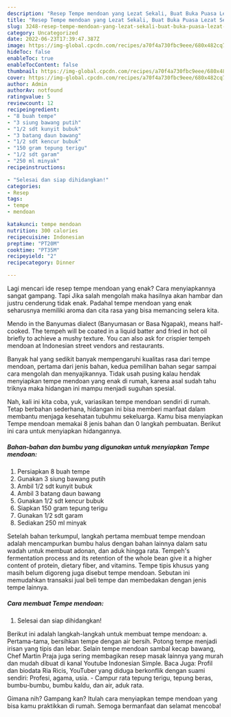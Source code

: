 ```yaml
---
description: "Resep Tempe mendoan yang Lezat Sekali, Buat Buka Puasa Lezat Sekali"
title: "Resep Tempe mendoan yang Lezat Sekali, Buat Buka Puasa Lezat Sekali"
slug: 3248-resep-tempe-mendoan-yang-lezat-sekali-buat-buka-puasa-lezat-sekali
category: Uncategorized
date: 2022-06-23T17:39:47.387Z
image: https://img-global.cpcdn.com/recipes/a70f4a730fbc9eee/680x482cq70/tempe-mendoan-foto-resep-utama.jpg
hideToc: false
enableToc: true
enableTocContent: false
thumbnail: https://img-global.cpcdn.com/recipes/a70f4a730fbc9eee/680x482cq70/tempe-mendoan-foto-resep-utama.jpg
cover: https://img-global.cpcdn.com/recipes/a70f4a730fbc9eee/680x482cq70/tempe-mendoan-foto-resep-utama.jpg
author: Admin
authorAv: notfound
ratingvalue: 5
reviewcount: 12
recipeingredient:
- "8 buah tempe"
- "3 siung bawang putih"
- "1/2 sdt kunyit bubuk"
- "3 batang daun bawang"
- "1/2 sdt kencur bubuk"
- "150 gram tepung terigu"
- "1/2 sdt garam"
- "250 ml minyak"
recipeinstructions:

- "Selesai dan siap dihidangkan!"
categories:
- Resep
tags:
- tempe
- mendoan

katakunci: tempe mendoan 
nutrition: 300 calories
recipecuisine: Indonesian
preptime: "PT20M"
cooktime: "PT35M"
recipeyield: "2"
recipecategory: Dinner

---
```



Lagi mencari ide resep tempe mendoan yang enak? Cara menyiapkannya sangat gampang. Tapi Jika salah mengolah maka hasilnya akan hambar dan justru cenderung tidak enak. Padahal tempe mendoan yang enak seharusnya memiliki aroma dan cita rasa yang bisa memancing selera kita.


Mendo in the Banyumas dialect (Banyumasan or Basa Ngapak), means half-cooked. The tempeh will be coated in a liquid batter and fried in hot oil briefly to achieve a mushy texture. You can also ask for crispier tempeh mendoan at Indonesian street vendors and restaurants.

Banyak hal yang sedikit banyak mempengaruhi kualitas rasa dari tempe mendoan, pertama dari jenis bahan, kedua pemilihan bahan segar sampai cara mengolah dan menyajikannya. Tidak usah pusing kalau hendak menyiapkan tempe mendoan yang enak di rumah, karena asal sudah tahu triknya maka hidangan ini mampu menjadi suguhan spesial.


Nah, kali ini kita coba, yuk, variasikan tempe mendoan sendiri di rumah. Tetap berbahan sederhana, hidangan ini bisa memberi manfaat dalam membantu menjaga kesehatan tubuhmu sekeluarga. Kamu bisa menyiapkan Tempe mendoan memakai 8 jenis bahan dan 0 langkah pembuatan. Berikut ini cara untuk menyiapkan hidangannya.

<!--inarticleads1-->

##### Bahan-bahan dan bumbu yang digunakan untuk menyiapkan Tempe mendoan:

1. Persiapkan 8 buah tempe
1. Gunakan 3 siung bawang putih
1. Ambil 1/2 sdt kunyit bubuk
1. Ambil 3 batang daun bawang
1. Gunakan 1/2 sdt kencur bubuk
1. Siapkan 150 gram tepung terigu
1. Gunakan 1/2 sdt garam
1. Sediakan 250 ml minyak


Setelah bahan terkumpul, langkah pertama membuat tempe mendoan adalah mencampurkan bumbu halus dengan bahan lainnya dalam satu wadah untuk membuat adonan, dan aduk hingga rata. Tempeh&#39;s fermentation process and its retention of the whole bean give it a higher content of protein, dietary fiber, and vitamins. Tempe tipis khusus yang masih belum digoreng juga disebut tempe mendoan. Sebutan ini memudahkan transaksi jual beli tempe dan membedakan dengan jenis tempe lainnya. 

<!--inarticleads2-->

##### Cara membuat Tempe mendoan:


1. Selesai dan siap dihidangkan!

Berikut ini adalah langkah-langkah untuk membuat tempe mendoan: a. Pertama-tama, bersihkan tempe dengan air bersih. Potong tempe menjadi irisan yang tipis dan lebar. Selain tempe mendoan sambal kecap bawang, Chef Martin Praja juga sering membagikan resep masak lainnya yang murah dan mudah dibuat di kanal Youtube Indonesian Simple. Baca Juga: Profil dan biodata Ria Ricis, YouTuber yang diduga berkonflik dengan suami sendiri: Profesi, agama, usia. - Campur rata tepung terigu, tepung beras, bumbu-bumbu, bumbu kaldu, dan air, aduk rata. 

Gimana nih? Gampang kan? Itulah cara menyiapkan tempe mendoan yang bisa kamu praktikkan di rumah. Semoga bermanfaat dan selamat mencoba!
